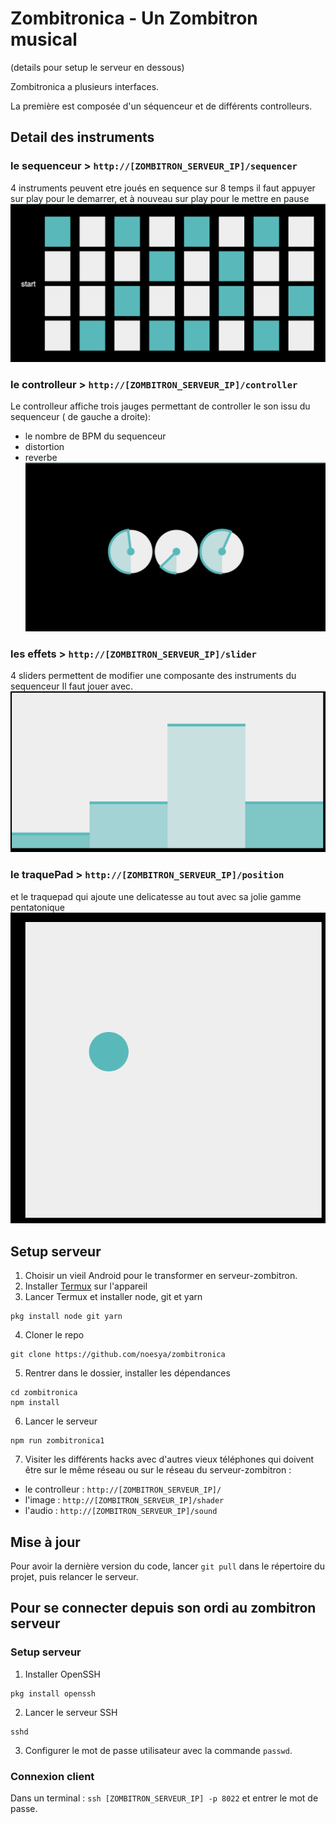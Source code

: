 # Zombitronica - Un Zombitron musical 
(details pour setup le serveur en dessous)

Zombitronica a plusieurs interfaces. 

La première est composée d'un séquenceur et de différents controlleurs.

##  Detail des instruments

### le sequenceur > `http://[ZOMBITRON_SERVEUR_IP]/sequencer`
4 instruments peuvent etre joués en sequence sur 8 temps
il faut appuyer sur play pour le demarrer, et à nouveau sur play pour le mettre en pause
![sequencer](assets/images/sequencer.png?raw=true "Sequenceur")

### le controlleur >  `http://[ZOMBITRON_SERVEUR_IP]/controller`
Le controlleur affiche trois jauges permettant de controller le son issu du sequenceur
( de gauche a droite): 
- le nombre de BPM du sequenceur
- distortion
- reverbe
![Controlleur](assets/images/control.png?raw=true "Controlleur")

### les effets > `http://[ZOMBITRON_SERVEUR_IP]/slider`
4 sliders permettent de modifier une composante des instruments du sequenceur 
Il faut jouer avec.
![Sliders](assets/images/slide.png?raw=true "Sliders")

### le traquePad > `http://[ZOMBITRON_SERVEUR_IP]/position`
et le traquepad qui ajoute une delicatesse au tout avec sa jolie gamme pentatonique
![Traquepad](assets/images/traque.png?raw=true "Traquepad")

## Setup serveur
1. Choisir un vieil Android pour le transformer en serveur-zombitron.
2. Installer [Termux](https://play.google.com/store/apps/details?id=com.termux) sur l'appareil
3. Lancer Termux et installer node, git et yarn
  ```
  pkg install node git yarn
  ```
4. Cloner le repo
  ```
  git clone https://github.com/noesya/zombitronica
  ```
5. Rentrer dans le dossier, installer les dépendances
  ```
  cd zombitronica
  npm install
  ```
6. Lancer le serveur
  ```
  npm run zombitronica1
  ```
7. Visiter les différents hacks avec d'autres vieux téléphones qui doivent être sur le même réseau ou sur le réseau du serveur-zombitron :
  - le controlleur : `http://[ZOMBITRON_SERVEUR_IP]/`
  - l'image : `http://[ZOMBITRON_SERVEUR_IP]/shader`
  - l'audio : `http://[ZOMBITRON_SERVEUR_IP]/sound`

## Mise à jour

Pour avoir la dernière version du code, lancer `git pull` dans le répertoire du projet, puis relancer le serveur.

## Pour se connecter depuis son ordi au zombitron serveur

### Setup serveur

1. Installer OpenSSH
  ```
  pkg install openssh
  ```
2. Lancer le serveur SSH
  ```
  sshd
  ```
3. Configurer le mot de passe utilisateur avec la commande `passwd`.

### Connexion client

Dans un terminal : `ssh [ZOMBITRON_SERVEUR_IP] -p 8022` et entrer le mot de passe.
